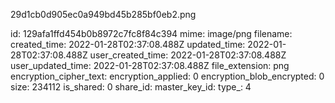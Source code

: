 29d1cb0d905ec0a949bd45b285bf0eb2.png

id: 129afa1ffd454b0b8972c7fc8f84c394
mime: image/png
filename: 
created_time: 2022-01-28T02:37:08.488Z
updated_time: 2022-01-28T02:37:08.488Z
user_created_time: 2022-01-28T02:37:08.488Z
user_updated_time: 2022-01-28T02:37:08.488Z
file_extension: png
encryption_cipher_text: 
encryption_applied: 0
encryption_blob_encrypted: 0
size: 234112
is_shared: 0
share_id: 
master_key_id: 
type_: 4